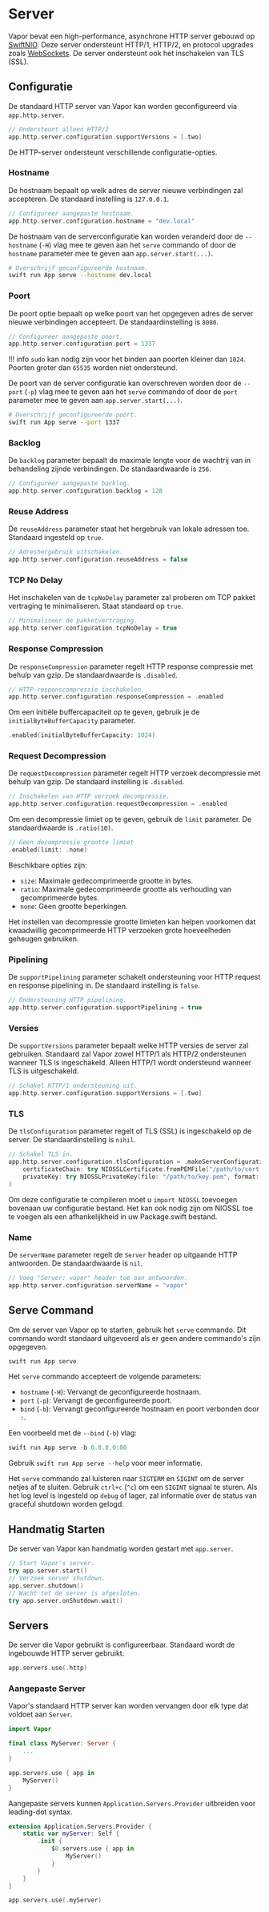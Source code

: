 # Server

Vapor bevat een high-performance, asynchrone HTTP server gebouwd op [SwiftNIO](https://github.com/apple/swift-nio). Deze server ondersteunt HTTP/1, HTTP/2, en protocol upgrades zoals [WebSockets](websockets.md). De server ondersteunt ook het inschakelen van TLS (SSL).

## Configuratie

De standaard HTTP server van Vapor kan worden geconfigureerd via `app.http.server`. 

```swift
// Ondersteunt alleen HTTP/2
app.http.server.configuration.supportVersions = [.two]
```

De HTTP-server ondersteunt verschillende configuratie-opties. 

### Hostname

De hostnaam bepaalt op welk adres de server nieuwe verbindingen zal accepteren. De standaard instelling is `127.0.0.1`.

```swift
// Configureer aangepaste hostnaam.
app.http.server.configuration.hostname = "dev.local"
```

De hostnaam van de serverconfiguratie kan worden veranderd door de `--hostname` (`-H`) vlag mee te geven aan het `serve` commando of door de `hostname` parameter mee te geven aan `app.server.start(...)`. 

```sh
# Overschrijf geconfigureerde hostnaam.
swift run App serve --hostname dev.local
```

### Poort

De poort optie bepaalt op welke poort van het opgegeven adres de server nieuwe verbindingen accepteert. De standaardinstelling is `8080`. 

```swift
// Configureer aangepaste poort.
app.http.server.configuration.port = 1337
```

!!! info
	`sudo` kan nodig zijn voor het binden aan poorten kleiner dan `1024`. Poorten groter dan `65535` worden niet ondersteund. 


De poort van de server configuratie kan overschreven worden door de `--port` (`-p`) vlag mee te geven aan het `serve` commando of door de `port` parameter mee te geven aan `app.server.start(...)`. 

```sh
# Overschrijf geconfigureerde poort.
swift run App serve --port 1337
```

### Backlog

De `backlog` parameter bepaalt de maximale lengte voor de wachtrij van in behandeling zijnde verbindingen. De standaardwaarde is `256`.

```swift
// Configureer aangepaste backlog.
app.http.server.configuration.backlog = 128
```

### Reuse Address

De `reuseAddress` parameter staat het hergebruik van lokale adressen toe. Standaard ingesteld op `true`.

```swift
// Adreshergebruik uitschakelen.
app.http.server.configuration.reuseAddress = false
```

### TCP No Delay

Het inschakelen van de `tcpNoDelay` parameter zal proberen om TCP pakket vertraging te minimaliseren. Staat standaard op `true`. 

```swift
// Minimaliseer de pakketvertraging.
app.http.server.configuration.tcpNoDelay = true
```

### Response Compression

De `responseCompression` parameter regelt HTTP response compressie met behulp van gzip. De standaardwaarde is `.disabled`.

```swift
// HTTP-responscompressie inschakelen.
app.http.server.configuration.responseCompression = .enabled
```

Om een initiële buffercapaciteit op te geven, gebruik je de `initialByteBufferCapacity` parameter.

```swift
.enabled(initialByteBufferCapacity: 1024)
```

### Request Decompression

De `requestDecompression` parameter regelt HTTP verzoek decompressie met behulp van gzip. De standaard instelling is `.disabled`.

```swift
// Inschakelen van HTTP verzoek decompressie.
app.http.server.configuration.requestDecompression = .enabled
```

Om een decompressie limiet op te geven, gebruik de `limit` parameter. De standaardwaarde is `.ratio(10)`.

```swift
// Geen decompressie grootte limiet
.enabled(limit: .none)
```

Beschikbare opties zijn:

- `size`: Maximale gedecomprimeerde grootte in bytes.
- `ratio`: Maximale gedecomprimeerde grootte als verhouding van gecomprimeerde bytes.
- `none`: Geen grootte beperkingen.

Het instellen van decompressie grootte limieten kan helpen voorkomen dat kwaadwillig gecomprimeerde HTTP verzoeken grote hoeveelheden geheugen gebruiken.

### Pipelining

De `supportPipelining` parameter schakelt ondersteuning voor HTTP request en response pipelining in. De standaard instelling is `false`. 

```swift
// Ondersteuning HTTP pipelining.
app.http.server.configuration.supportPipelining = true
```

### Versies

De `supportVersions` parameter bepaalt welke HTTP versies de server zal gebruiken. Standaard zal Vapor zowel HTTP/1 als HTTP/2 ondersteunen wanneer TLS is ingeschakeld. Alleen HTTP/1 wordt ondersteund wanneer TLS is uitgeschakeld. 

```swift
// Schakel HTTP/1 ondersteuning uit.
app.http.server.configuration.supportVersions = [.two]
```

### TLS

De `tlsConfiguration` parameter regelt of TLS (SSL) is ingeschakeld op de server. De standaardinstelling is `nihil`. 

```swift
// Schakel TLS in.
app.http.server.configuration.tlsConfiguration = .makeServerConfiguration(
    certificateChain: try NIOSSLCertificate.fromPEMFile("/path/to/cert.pem").map { .certificate($0) },
    privateKey: try NIOSSLPrivateKey(file: "/path/to/key.pem", format: .pem))
)
```

Om deze configuratie te compileren moet u `import NIOSSL` toevoegen bovenaan uw configuratie bestand. Het kan ook nodig zijn om NIOSSL toe te voegen als een afhankelijkheid in uw Package.swift bestand.

### Name

De `serverName` parameter regelt de `Server` header op uitgaande HTTP antwoorden. De standaardwaarde is `nil`.

```swift
// Voeg "Server: vapor" header toe aan antwoorden.
app.http.server.configuration.serverName = "vapor"
```

## Serve Command

Om de server van Vapor op te starten, gebruik het `serve` commando. Dit commando wordt standaard uitgevoerd als er geen andere commando's zijn opgegeven. 

```swift
swift run App serve
```

Het `serve` commando accepteert de volgende parameters:

- `hostname` (`-H`): Vervangt de geconfigureerde hostnaam.
- `port` (`-p`): Vervangt de geconfigureerde poort.
- `bind` (`-b`): Vervangt geconfigureerde hostnaam en poort verbonden door `:`. 

Een voorbeeld met de `--bind` (`-b`) vlag:

```swift
swift run App serve -b 0.0.0.0:80
```

Gebruik `swift run App serve --help` voor meer informatie.

Het `serve` commando zal luisteren naar `SIGTERM` en `SIGINT` om de server netjes af te sluiten. Gebruik `ctrl+c` (`^c`) om een `SIGINT` signaal te sturen. Als het log level is ingesteld op `debug` of lager, zal informatie over de status van graceful shutdown worden gelogd.

## Handmatig Starten

De server van Vapor kan handmatig worden gestart met `app.server`.

```swift
// Start Vapor's server.
try app.server.start()
// Verzoek server shutdown.
app.server.shutdown()
// Wacht tot de server is afgesloten.
try app.server.onShutdown.wait()
```

## Servers

De server die Vapor gebruikt is configureerbaar. Standaard wordt de ingebouwde HTTP server gebruikt.

```swift
app.servers.use(.http)
```

### Aangepaste Server

Vapor's standaard HTTP server kan worden vervangen door elk type dat voldoet aan `Server`. 

```swift
import Vapor

final class MyServer: Server {
	...
}

app.servers.use { app in
	MyServer()
}
```

Aangepaste servers kunnen `Application.Servers.Provider` uitbreiden voor leading-dot syntax.

```swift
extension Application.Servers.Provider {
    static var myServer: Self {
        .init {
            $0.servers.use { app in
            	MyServer()
            }
        }
    }
}

app.servers.use(.myServer)
```
